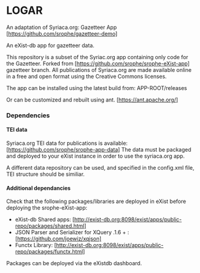 
LOGAR
=======
An adaptation of Syriaca.org: Gazetteer App [https://github.com/srophe/gazetteer-demo]

An eXist-db app for gazetteer data. 

This repository is a subset of the Syriac.org app containing only code for the Gazetteer. Forked from [https://github.com/srophe/srophe-eXist-app] gazetteer branch.
All publications of Syriaca.org are made available online in a free and open format using the Creative Commons licenses.

The app can be installed using the latest build from: APP-ROOT/releases

Or can be customized and rebuilt using ant. [https://ant.apache.org/]


### Dependencies
#### TEI data 
Syriaca.org TEI data for publications is available: [https://github.com/srophe/srophe-app-data]
The data must be packaged and deployed to your eXist instance in order to use the syriaca.org app. 

A different data repository can be used, and specified in the config.xml file, TEI structure should be similiar. 

#### Additional dependancies 
Check that the following packages/libraries are deployed in eXist before deploying the srophe-eXist-app:
* eXist-db Shared apps: [http://exist-db.org:8098/exist/apps/public-repo/packages/shared.html]
* JSON Parser and Serializer for XQuery .1.6 + : [https://github.com/joewiz/xqjson]
* Functx Library: [http://exist-db.org:8098/exist/apps/public-repo/packages/functx.html]

Packages can be deployed via the eXistdb dashboard. 

